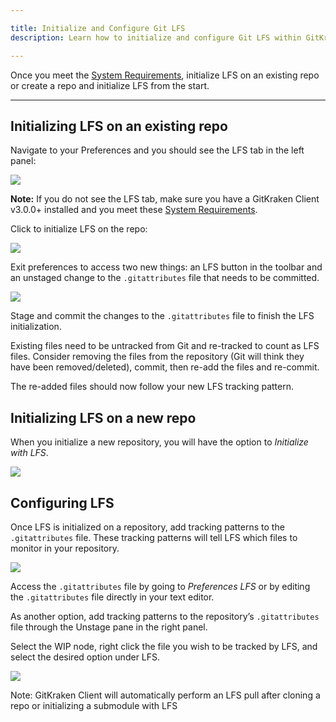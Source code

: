 ```yaml
---

title: Initialize and Configure Git LFS
description: Learn how to initialize and configure Git LFS within GitKraken Client.

---
```


Once you meet the [System Requirements](/git-workflows-and-extensions/intro-and-requirements/#git-lfs-requirements
), initialize LFS on an existing repo or create a repo and initialize LFS from the start.

***



## Initializing LFS on an existing repo

Navigate to your Preferences and you should see the LFS tab in the left panel:

<img src='/img/documentation/git-lfs/lfs-tab.png' srcset='/img/documentation/git-lfs/lfs-tab@2x.png 2x' class='img-responsive center img-bordered' />

<div class='callout callout--warning'>
    <p><strong>Note:</strong> If you do not see the LFS tab, make sure you have a GitKraken Client v3.0.0+ installed and you meet these <a href="/git-workflows-and-extensions/intro-and-requirements/#git-lfs-requirements">System Requirements</a>.</p>
</div>

Click to initialize LFS on the repo:

<img src='/img/documentation/git-lfs/init-lfs.png' srcset='/img/documentation/git-lfs/init-lfs@2x.png 2x' class='img-responsive center img-bordered' />

Exit preferences to access two new things: an LFS button in the toolbar and an unstaged change to the `.gitattributes` file that needs to be committed.

<img src='/img/documentation/git-lfs/lfs-toolbar.png' srcset='/img/documentation/git-lfs/lfs-toolbar@2x.png 2x' class='img-responsive center img-bordered' />

Stage and commit the changes to the `.gitattributes` file to finish the LFS initialization.  

Existing files need to be untracked from Git and re-tracked to count as LFS files.  Consider removing the files from the repository (Git will think they have been removed/deleted), commit, then re-add the files and re-commit.

The re-added files should now follow your new LFS tracking pattern.

## Initializing LFS on a new repo

When you initialize a new repository, you will have the option to _Initialize with LFS_.

<img src='/img/documentation/git-lfs/init-with-lfs.png' srcset='/img/documentation/git-lfs/init-with-lfs@2x.png 2x' class='img-responsive center img-bordered'/>

## Configuring LFS

Once LFS is initialized on a repository, add tracking patterns to the `.gitattributes` file.  These tracking patterns will tell LFS which files to monitor in your repository.  

<img src='/img/documentation/git-lfs/tracking-patterns.png' srcset='/img/documentation/git-lfs/tracking-patterns@2x.png 2x' class='img-responsive center img-bordered'/>

Access the `.gitattributes` file by going to <em class='context-menu'>Preferences <i class="fa fa-caret-right"></i> LFS</em> or by editing the `.gitattributes` file directly in your text editor.  

As another option, add tracking patterns to the repository’s `.gitattributes` file through the Unstage pane in the right panel.

Select the WIP node, right click the file you wish to be tracked by LFS, and select the desired option under LFS.

<img src='/img/documentation/git-lfs/context-menu.png' srcset='/img/documentation/git-lfs/context-menu@2x.png 2x' class='img-responsive center img-bordered' />

<div class='callout callout--success'>
    <p>Note: GitKraken Client will automatically perform an LFS pull after cloning a repo or initializing a submodule with LFS </p>
</div>